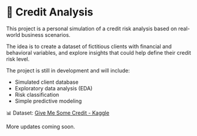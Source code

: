 
# 🧠 Credit Analysis

This project is a personal simulation of a credit risk analysis based on real-world business scenarios.

The idea is to create a dataset of fictitious clients with financial and behavioral variables, and explore insights that could help define their credit risk level.

The project is still in development and will include:
- Simulated client database
- Exploratory data analysis (EDA)
- Risk classification
- Simple predictive modeling


📊 Dataset: [Give Me Some Credit - Kaggle](https://www.kaggle.com/c/GiveMeSomeCredit/data)


More updates coming soon.